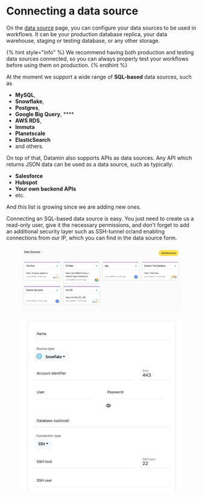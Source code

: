 # Connecting a data source

On the [data source](https://app.datamin.io/data-sources) page, you can configure your data sources to be used in workflows. It can be your production database replica, your data warehouse, staging or testing database, or any other storage.

{% hint style="info" %}
We recommend having both production and testing data sources connected, so you can always properly test your workflows before using them on production.
{% endhint %}

At the moment we support a wide range of **SQL-based** data sources, such as&#x20;

* **MySQL**,&#x20;
* **Snowflake**,&#x20;
* **Postgres**,&#x20;
* **Google Big Query**, ****&#x20;
* **AWS RDS**,&#x20;
* **Immuta**
* **Planetscale**
* **ElasticSearch**
* and others.&#x20;

On top of that, Datamin also supports APIs as data sources. Any API which returns JSON data can be used as a data source, such as typically:

* **Salesforce**
* **Hubspot**
* **Your own backend APIs**
* etc.

And this list is growing since we are adding new ones.

Connecting an SQL-based data source is easy. You just need to create us a read-only user, give it the necessary permissions, and don't forget to add an additional security layer such as SSH-tunnel or/and enabling connections from our IP, which you can find in the data source form.

<figure><img src="../.gitbook/assets/Screenshot 2022-09-14 at 22.44.13.png" alt=""><figcaption></figcaption></figure>

<figure><img src="../.gitbook/assets/Screenshot 2022-09-14 at 22.43.16.png" alt=""><figcaption></figcaption></figure>



